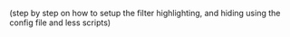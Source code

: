 (step by step on how to setup the filter highlighting, and hiding using the config file and less scripts)
